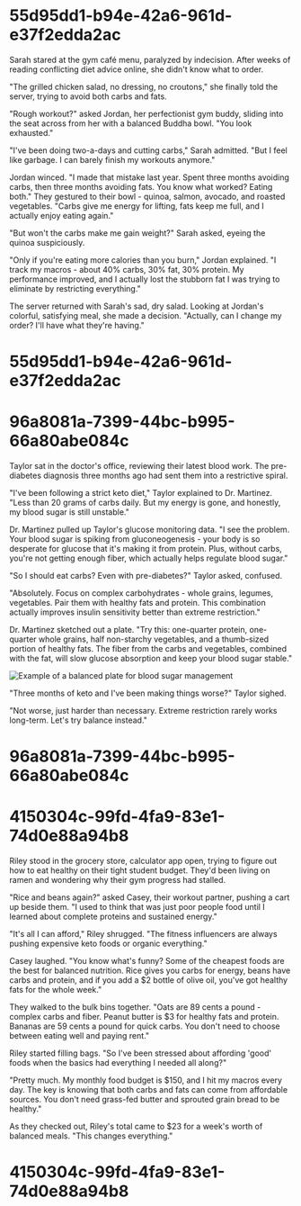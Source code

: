 

# 55d95dd1-b94e-42a6-961d-e37f2edda2ac

Sarah stared at the gym café menu, paralyzed by indecision. After weeks of reading conflicting diet advice online, she didn't know what to order.

"The grilled chicken salad, no dressing, no croutons," she finally told the server, trying to avoid both carbs and fats.

"Rough workout?" asked Jordan, her perfectionist gym buddy, sliding into the seat across from her with a balanced Buddha bowl. "You look exhausted."

"I've been doing two-a-days and cutting carbs," Sarah admitted. "But I feel like garbage. I can barely finish my workouts anymore."

Jordan winced. "I made that mistake last year. Spent three months avoiding carbs, then three months avoiding fats. You know what worked? Eating both." They gestured to their bowl - quinoa, salmon, avocado, and roasted vegetables. "Carbs give me energy for lifting, fats keep me full, and I actually enjoy eating again."

"But won't the carbs make me gain weight?" Sarah asked, eyeing the quinoa suspiciously.

"Only if you're eating more calories than you burn," Jordan explained. "I track my macros - about 40% carbs, 30% fat, 30% protein. My performance improved, and I actually lost the stubborn fat I was trying to eliminate by restricting everything."

The server returned with Sarah's sad, dry salad. Looking at Jordan's colorful, satisfying meal, she made a decision. "Actually, can I change my order? I'll have what they're having."

# 55d95dd1-b94e-42a6-961d-e37f2edda2ac



# 96a8081a-7399-44bc-b995-66a80abe084c

Taylor sat in the doctor's office, reviewing their latest blood work. The pre-diabetes diagnosis three months ago had sent them into a restrictive spiral.

"I've been following a strict keto diet," Taylor explained to Dr. Martinez. "Less than 20 grams of carbs daily. But my energy is gone, and honestly, my blood sugar is still unstable."

Dr. Martinez pulled up Taylor's glucose monitoring data. "I see the problem. Your blood sugar is spiking from gluconeogenesis - your body is so desperate for glucose that it's making it from protein. Plus, without carbs, you're not getting enough fiber, which actually helps regulate blood sugar."

"So I should eat carbs? Even with pre-diabetes?" Taylor asked, confused.

"Absolutely. Focus on complex carbohydrates - whole grains, legumes, vegetables. Pair them with healthy fats and protein. This combination actually improves insulin sensitivity better than extreme restriction."

Dr. Martinez sketched out a plate. "Try this: one-quarter protein, one-quarter whole grains, half non-starchy vegetables, and a thumb-sized portion of healthy fats. The fiber from the carbs and vegetables, combined with the fat, will slow glucose absorption and keep your blood sugar stable."

![Example of a balanced plate for blood sugar management](/images/knowledge-base/550e8400-e29b-41d4-a716-446655440012/balanced-plate-diabetes.png)

"Three months of keto and I've been making things worse?" Taylor sighed.

"Not worse, just harder than necessary. Extreme restriction rarely works long-term. Let's try balance instead."

# 96a8081a-7399-44bc-b995-66a80abe084c



# 4150304c-99fd-4fa9-83e1-74d0e88a94b8

Riley stood in the grocery store, calculator app open, trying to figure out how to eat healthy on their tight student budget. They'd been living on ramen and wondering why their gym progress had stalled.

"Rice and beans again?" asked Casey, their workout partner, pushing a cart up beside them. "I used to think that was just poor people food until I learned about complete proteins and sustained energy."

"It's all I can afford," Riley shrugged. "The fitness influencers are always pushing expensive keto foods or organic everything."

Casey laughed. "You know what's funny? Some of the cheapest foods are the best for balanced nutrition. Rice gives you carbs for energy, beans have carbs and protein, and if you add a $2 bottle of olive oil, you've got healthy fats for the whole week."

They walked to the bulk bins together. "Oats are 89 cents a pound - complex carbs and fiber. Peanut butter is $3 for healthy fats and protein. Bananas are 59 cents a pound for quick carbs. You don't need to choose between eating well and paying rent."

Riley started filling bags. "So I've been stressed about affording 'good' foods when the basics had everything I needed all along?"

"Pretty much. My monthly food budget is $150, and I hit my macros every day. The key is knowing that both carbs and fats can come from affordable sources. You don't need grass-fed butter and sprouted grain bread to be healthy."

As they checked out, Riley's total came to $23 for a week's worth of balanced meals. "This changes everything."

# 4150304c-99fd-4fa9-83e1-74d0e88a94b8

